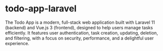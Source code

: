 # todo-app-laravel
The Todo App is a modern, full-stack web application built with Laravel 11 (backend) and Vue.js 3 (frontend), designed to help users manage tasks efficiently. It features user authentication, task creation, updating, deletion, and filtering, with a focus on security, performance, and a delightful user experience.
